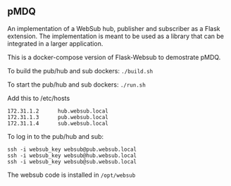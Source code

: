 pMDQ
-------------

An implementation of a WebSub hub, publisher and subscriber as a Flask
extension. The implementation is meant to be used as a library that can be
integrated in a larger application.

This is a docker-compose version of Flask-Websub to demostrate pMDQ.

To build the pub/hub and sub dockers:
```./build.sh```

To start the pub/hub and sub dockers:
```./run.sh```

Add this to /etc/hosts
```
172.31.1.2      hub.websub.local
172.31.1.3      pub.websub.local
172.31.1.4      sub.websub.local
```

To log in to the pub/hub and sub:
```
ssh -i websub_key websub@pub.websub.local
ssh -i websub_key websub@hub.websub.local
ssh -i websub_key websub@sub.websub.local
```

The websub code is installed in
```/opt/websub```
